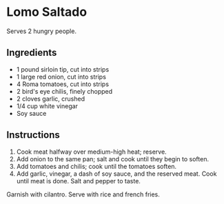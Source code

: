 # Lomo Saltado

Serves 2 hungry people.

## Ingredients

- 1 pound sirloin tip, cut into strips
- 1 large red onion, cut into strips
- 4 Roma tomatoes, cut into strips
- 2 bird's eye chilis, finely chopped
- 2 cloves garlic, crushed
- 1/4 cup white vinegar
- Soy sauce

## Instructions

1. Cook meat halfway over medium-high heat; reserve.
2. Add onion to the same pan; salt and cook until they begin to soften.
3. Add tomatoes and chilis; cook until the tomatoes soften.
4. Add garlic, vinegar, a dash of soy sauce, and the reserved meat. Cook until meat is done. Salt and pepper to taste.

Garnish with cilantro. Serve with rice and french fries.
